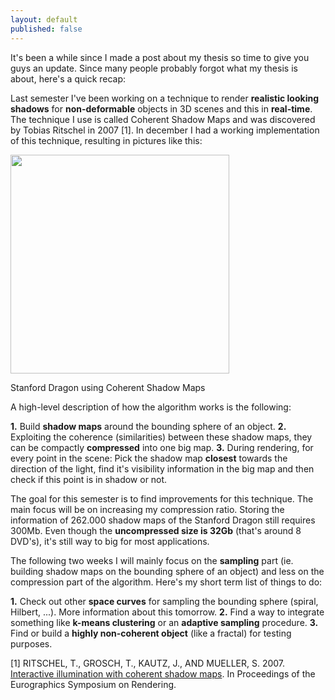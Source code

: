 ```yaml
---
layout: default
published: false
---
```


It's been a while since I made a post about my thesis so time to give you guys an update. Since many people probably forgot what my thesis is about, here's a quick recap:

Last semester I've been working on a technique to render <strong>realistic looking shadows</strong> for <strong>non-deformable</strong> objects in 3D scenes and this in <strong>real-time</strong>. The technique I use is called Coherent Shadow Maps and was discovered by Tobias Ritschel in 2007 [1]. In december I had a working implementation of this technique, resulting in pictures like this:
<div class="aligncenter">
<img src="http://www.xaviert.be/uploads/2010/11/Stanford-Dragon-CSM.png" alt="" title="Stanford Dragon CSM" width="350" height="350" class="alignnone size-full wp-image-157" /><p class="wp-caption-text">Stanford Dragon using Coherent Shadow Maps</p>
</div>

A high-level description of how the algorithm works is the following:
<div class="quote">
<strong>1.</strong> Build <strong>shadow maps</strong> around the bounding sphere of an object.
<strong>2.</strong> Exploiting the coherence (similarities) between these shadow maps, they can be compactly <strong>compressed</strong> into one big map.
<strong>3.</strong> During rendering, for every point in the scene:
Pick the shadow map <strong>closest</strong> towards the direction of the light, find it's visibility information in the big map and then check if this point is in shadow or not.
</div>

The goal for this semester is to find improvements for this technique. The main focus will be on increasing my compression ratio. Storing the information of 262.000 shadow maps of the Stanford Dragon still requires 300Mb. Even though the <strong>uncompressed size is 32Gb</strong> (that's around 8 DVD's), it's still way to big for most applications.

The following two weeks I will mainly focus on the <strong>sampling</strong> part (ie. building shadow maps on the bounding sphere of an object) and less on the compression part of the algorithm. Here's my short term list of things to do:

<strong>1.</strong> Check out other <strong>space curves</strong> for sampling the bounding sphere (spiral, Hilbert, ...). More information about this tomorrow.
<strong>2.</strong> Find a way to integrate something like <strong>k-means clustering</strong> or an <strong>adaptive sampling</strong> procedure.
<strong>3.</strong> Find or build a <strong>highly non-coherent object</strong> (like a fractal) for testing purposes.

[1] RITSCHEL, T., GROSCH, T., KAUTZ, J., AND MUELLER, S.
2007. <a href="http://web4.cs.ucl.ac.uk/staff/j.kautz/publications/coherentShadowMapsEGSR07.pdf" target="_blank">Interactive illumination with coherent shadow maps</a>. In
Proceedings of the Eurographics Symposium on Rendering.